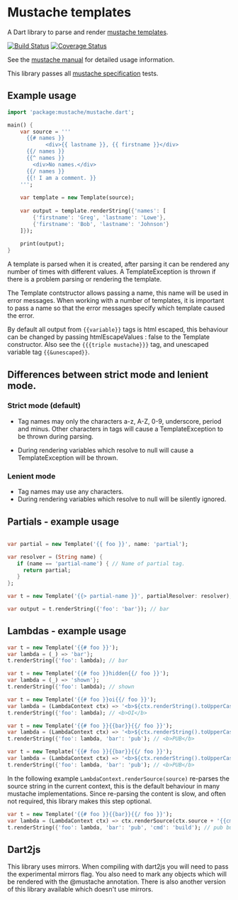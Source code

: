 # Mustache templates

A Dart library to parse and render [mustache templates](https://mustache.github.io/).

[![Build Status](https://drone.io/github.com/xxgreg/mustache/status.png)](https://drone.io/github.com/xxgreg/mustache/latest) [![Coverage Status](https://coveralls.io/repos/xxgreg/mustache/badge.svg)](https://coveralls.io/r/xxgreg/mustache)

See the [mustache manual](http://mustache.github.com/mustache.5.html) for detailed usage information.

This library passes all [mustache specification](https://github.com/mustache/spec/tree/master/specs) tests.

## Example usage
```dart
import 'package:mustache/mustache.dart';

main() {
	var source = '''
	  {{# names }}
            <div>{{ lastname }}, {{ firstname }}</div>
	  {{/ names }}
	  {{^ names }}
	    <div>No names.</div>
	  {{/ names }}
	  {{! I am a comment. }}
	''';
	
	var template = new Template(source);
	
	var output = template.renderString({'names': [
		{'firstname': 'Greg', 'lastname': 'Lowe'},
		{'firstname': 'Bob', 'lastname': 'Johnson'}
	]});
	
	print(output);
}
```

A template is parsed when it is created, after parsing it can be rendered any number of times with different values. A TemplateException is thrown if there is a problem parsing or rendering the template.

The Template contstructor allows passing a name, this name will be used in error messages. When working with a number of templates, it is important to pass a name so that the error messages specify which template caused the error.

By default all output from `{{variable}}` tags is html escaped, this behaviour can be changed by passing htmlEscapeValues : false to the Template constructor. Also see the `{{{triple mustache}}}` tag, and unescaped variable tag `{{&unescaped}}`.

## Differences between strict mode and lenient mode.

### Strict mode (default)

* Tag names may only the characters a-z, A-Z, 0-9, underscore, period and minus. Other characters in tags will cause a TemplateException to be thrown during parsing.

* During rendering variables which resolve to null will cause a TemplateException will be thrown.

### Lenient mode

* Tag names may use any characters.
* During rendering variables which resolve to null will be silently ignored.

## Partials - example usage

```dart

var partial = new Template('{{ foo }}', name: 'partial');

var resolver = (String name) {
   if (name == 'partial-name') { // Name of partial tag.
     return partial;
   }
};

var t = new Template('{{> partial-name }}', partialResolver: resolver);

var output = t.renderString({'foo': 'bar'}); // bar

```

## Lambdas - example usage

```dart
var t = new Template('{{# foo }}');
var lambda = (_) => 'bar'};
t.renderString({'foo': lambda); // bar
```

```dart
var t = new Template('{{# foo }}hidden{{/ foo }}');
var lambda = (_) => 'shown'};
t.renderString({'foo': lambda); // shown
```

```dart
var t = new Template('{{# foo }}oi{{/ foo }}');
var lambda = (LambdaContext ctx) => '<b>${ctx.renderString().toUpperCase()}</b>'};
t.renderString({'foo': lambda); // <b>OI</b>
```

```dart
var t = new Template('{{# foo }}{{bar}}{{/ foo }}');
var lambda = (LambdaContext ctx) => '<b>${ctx.renderString().toUpperCase()}</b>'};
t.renderString({'foo': lambda, 'bar': 'pub'); // <b>PUB</b>
```

```dart
var t = new Template('{{# foo }}{{bar}}{{/ foo }}');
var lambda = (LambdaContext ctx) => '<b>${ctx.renderString().toUpperCase()}</b>'};
t.renderString({'foo': lambda, 'bar': 'pub'); // <b>PUB</b>
```

In the following example `LambdaContext.renderSource(source)` re-parses the source string in the current context, this is the default behaviour in many mustache implementations. Since re-parsing the content is slow, and often not required, this library makes this step optional.

```dart
var t = new Template('{{# foo }}{{bar}}{{/ foo }}');
var lambda = (LambdaContext ctx) => ctx.renderSource(ctx.source + '{{cmd}}')};
t.renderString({'foo': lambda, 'bar': 'pub', 'cmd': 'build'); // pub build
```

## Dart2js

This library uses mirrors. When compiling with dart2js you will need to pass the experimental mirrors flag. You also need to mark any objects which will be rendered with the @mustache annotation. There is also another version of this library available which doesn't use mirrors.

